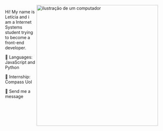 <img src="https://raw.githubusercontent.com/MicaelliMedeiros/micaellimedeiros/master/image/computer-illustration.png" alt="ilustração de um computador" min-width="400px" max-width="400px" width="400px" align="right">

<p align="left"> 
  Hi! My name is Letícia and i am a Internet Systems student trying to become a front-end developer.
</p>

<p align="left">
  🦄 Languages: JavaScript and Python
</p>

<p align="left">
  💼 Internship: Compass Uol
</p>

<p align="left">
  💌 Send me a message 
</p>

